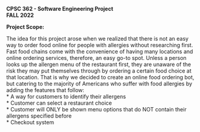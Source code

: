 **CPSC 362 - Software Engineering Project**  
**FALL 2022**  

**Project Scope:**  

The idea for this project arose when we realized that there is not an easy way to order food online for people with allergies without researching first. Fast food chains come with the convenience of having many locations and online ordering services, therefore, an easy go-to spot. Unless a person looks up the allergen menu of the restaurant first, they are unaware of the risk they may put themselves through by ordering a certain food choice at that location. That is why we decided to create an online food ordering bot, but catering to the majority of Americans who suffer with food allergies by adding the features that follow:    
     * A way for customers to identify their allergens  
     * Customer can select a restaurant choice  
     * Customer will ONLY be shown menu options that do NOT contain their allergens specified before  
     * Checkout system  
